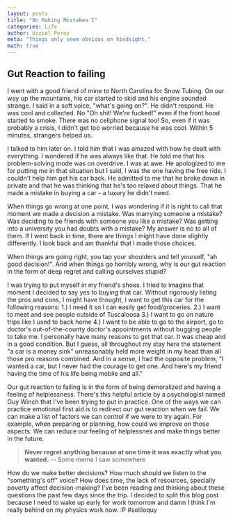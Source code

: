 ```yaml
---
layout: posts
title: "On Making Mistakes I"
categories: Life
author: Uzziel Perez
meta: "Things only seem obvious on hindsight."
math: true
---
```


## Gut Reaction to failing
I went with a good friend of mine to North Carolina for Snow Tubing. On our way up the mountains, his car started to skid and his engine sounded strange. I said in a soft voice, "what's going on?". He didn't respond. He was cool and collected. No "Oh shit! We're fucked!" even if the front hood started to smoke. There was no cellphone signal too! So, even if it was probably a crisis, I didn't get too worried because he was cool. Within 5 minutes, strangers helped us.

I talked to him later on. I told him that I was amazed with how he dealt with everything. I wondered if he was always like that. He told me that his problem-solving mode was on overdrive. I was at awe. He apologized to me for putting me in that situation but I said, I was the one having the free ride. I couldn't help him get his car back. He admitted to me that he broke down in private and that he was thinking that he's too relaxed about things. That he made a mistake in buying a car - a luxury he didn't need.

When things go wrong at one point, I was wondering if it is right to call that moment we made a decision a mistake. Was marrying someone a mistake? Was deciding to be friends with someone you like a mistake? Was getting into a university you had doubts with a mistake? My answer is no to all of them. If I went back in time, there are things I might have done slightly differently. I look back and am thankful that I made those choices.

When things are going right, you tap your shoulders and tell yourself, "ah good decision!". And when things go horribly wrong, why is our gut reaction in the form of deep regret and calling ourselves stupid?

I was trying to put myself in my friend's shoes. I tried to imagine that moment I decided to say yes to buying that car. Without rigorously listing the pros and cons, I might have thought, I want to get this car for the following reasons: 1.) I need it so I can easily get food/groceries. 2.) I want to meet and see people outside of Tuscaloosa 3.) I want to go on nature trips like I used to back home 4.) I want to be able to go to the airport, go to doctor's out-of-the-county doctor's appointments without bugging people to take me. I personally have many reasons to get that car. It was cheap and in a good condition. But I guess, all throughout my stay here the statement "a car is a money sink" unreasonably held more weight in my head than all those pro reasons combined. And in a sense, I had the opposite problem, "I wanted a car, but I never had the courage to get one. And here's my friend having the time of his life being mobile and all."

Our gut reaction to failing is in the form of being demoralized and having a feeling of helplessness. There's this helpful article by a psychologist named Guy Winch that I've been trying to put in practice. One of the ways we can practice emotional first aid is to redirect our gut reaction when we fail. We can make a list of factors we can control if we were to try again. For example, when preparing or planning, how could we improve on those aspects. We can reduce our feeling of helplessnes and make things better in the future.

> **Never regret anything because at one time it was exactly what you wanted.** -- Some meme I saw somewhere

How do we make better decisions? How much should we listen to the "something's off" voice? How does time, the lack of resources, specially poverty affect decision-making? I've been reading and thinking about these questions the past few days since the trip. I decided to split this blog post because I need to wake up early for work tomorrow and damn I think I'm really behind on my physics work now. :P #soliloquy
